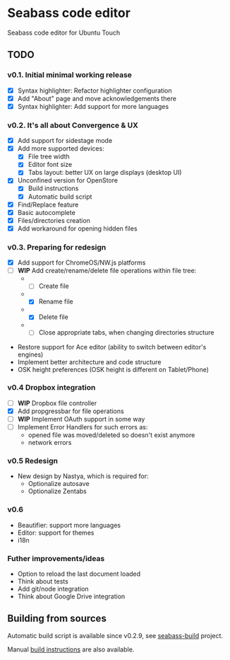 # Seabass code editor
Seabass code editor for Ubuntu Touch

## TODO
### v0.1. Initial minimal working release
- [x] Syntax highlighter: Refactor highlighter configuration
- [x] Add "About" page and move acknowledgements there
- [x] Syntax highlighter: Add support for more languages
 
### v0.2. It's all about Convergence & UX
- [x] Add support for sidestage mode
- [x] Add more supported devices:  
   - [x] File tree width
   - [x] Editor font size
   - [x] Tabs layout: better UX on large displays (desktop UI)
- [x] Unconfined version for OpenStore  
   - [x] Build instructions
   - [x] Automatic build script
- [x] Find/Replace feature
- [x] Basic autocomplete
- [x] Files/directories creation
- [x] Add workaround for opening hidden files

### v0.3. Preparing for redesign
- [x] Add support for ChromeOS/NW.js platforms
- [ ] **WIP** Add create/rename/delete file operations within file tree:  
   * - [ ] Create file
   * - [x] Rename file
   * - [x] Delete file
   * - [ ] Close appropriate tabs, when changing directories structure
* Restore support for Ace editor (ability to switch between editor's engines)
* Implement better architecture and code structure
* OSK height preferences (OSK height is different on Tablet/Phone)

### v0.4 Dropbox integration
- [ ] **WIP** Dropbox file controller
- [x] Add propgressbar for file operations
- [ ] **WIP** Implement OAuth support in some way
- [ ] Implement Error Handlers for such errors as:  
   * opened file was moved/deleted so doesn't exist anymore
   * network errors

### v0.5 Redesign
* New design by Nastya, which is required for:
   * Optionalize autosave
   * Optionalize Zentabs 

### v0.6
* Beautifier: support more languages
* Editor: support for themes
* i18n

### Futher improvements/ideas
* Option to reload the last document loaded
* Think about tests
* Add git/node integration
* Think about Google Drive integration
   

## Building from sources

Automatic build script is available since v0.2.9, see [seabass-build](https://github.com/milikhin/seabass-build) project.

Manual [build instructions](building.md) are also available.
